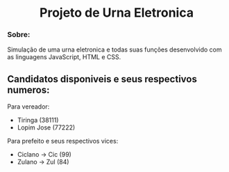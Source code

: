 <h1 align='center'>Projeto de Urna Eletronica</h1>

### Sobre:
Simulação de uma urna eletronica e todas suas funções desenvolvido com as linguagens JavaScript, HTML e CSS.

## Candidatos disponiveis e seus respectivos numeros:
Para vereador:
- Tiringa (38111)
- Lopim Jose (77222)

Para prefeito e seus respectivos vices:
- Ciclano -> Cic (99)
- Zulano -> Zul (84)

